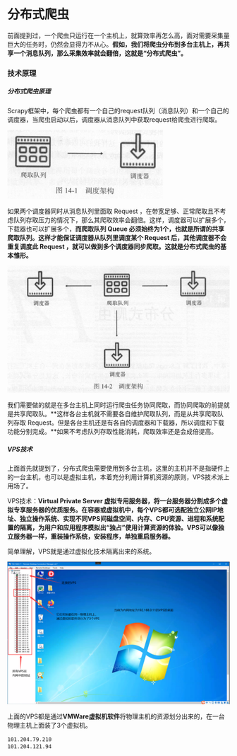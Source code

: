 # 分布式爬虫

前面提到过，一个爬虫只运行在一个主机上，就算效率再怎么高，面对需要采集量巨大的任务时，仍然会显得力不从心。**假如，我们将爬虫分布到多台主机上，再共享一个消息队列，那么采集效率就会翻倍，这就是“分布式爬虫”。**

### 技术原理

##### 分布式爬虫原理

Scrapy框架中，每个爬虫都有一个自己的request队列（消息队列）和一个自己的调度器，当爬虫启动以后，调度器从消息队列中获取request给爬虫进行爬取。

![QQ截图20200918000607](image/QQ截图20200918000607.png)

如果两个调度器同时从消息队列里面取 Request ，在带宽足够、正常爬取且不考虑队列存取压力的情况下，那么其爬取效率会翻倍。这样，调度器可以扩展多个，下载器也可以扩展多个，**而爬取队列 Queue 必须始终为1个，也就是所谓的共享爬取队列。这样才能保证调度器从队列里调度某个 Request 后，其他调度器不会重复调度此 Request ，就可以做到多个调度器同步爬取。这就是分布式爬虫的基本雏形。**

![QQ截图20200920021917](image/QQ截图20200920021917.png)

我们需要做的就是在多台主机上同时运行爬虫任务协同爬取，而协同爬取的前提就是共享爬取队。**这样各台主机就不需要各自维护爬取队列，而是从共享爬取队列存取 Request。但是各台主机还是有各自的调度器和下载器，所以调度和下载功能分别完成。**如果不考虑队列存取性能消耗，爬取效率还是会成倍提高。

##### VPS技术

上面首先就提到了，分布式爬虫需要使用到多台主机，这里的主机并不是指硬件上的一台主机，也可以是虚拟主机，本着充分利用计算机资源的原则，VPS技术派上用场了。

VPS技术：**Virtual Private Server 虚拟专用服务器，将一台服务器分割成多个虚拟专享服务器的优质服务。在容器或虚拟机中，每个VPS都可选配独立公网IP地址、独立操作系统、实现不同VPS间磁盘空间、内存、CPU资源、进程和系统配置的隔离，为用户和应用程序模拟出“独占”使用计算资源的体验。VPS可以像独立服务器一样，重装操作系统，安装程序，单独重启服务器。**

简单理解，VPS就是通过虚拟化技术隔离出来的系统。

![QQ截图20200920024137](image/QQ截图20200920024137.png)

上面的VPS都是通过**VMWare虚拟机软件**将物理主机的资源划分出来的，在一台物理主机上面装了3个虚拟机。





```
101.204.79.210
101.204.121.94
```